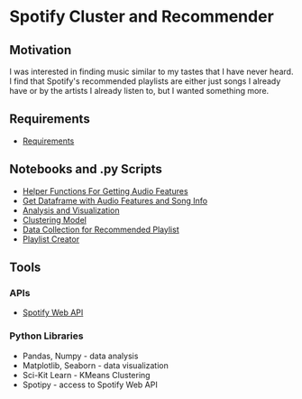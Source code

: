 # Spotify Cluster and Recommender
## Motivation
I was interested in finding music similar to my tastes that I have never heard. I find that Spotify's recommended playlists are either just songs I already have or by the artists I already listen to, but I wanted something more.
## Requirements
  * [Requirements](https://github.com/EWiliams0590/Spotify/blob/main/requirements.txt)
## Notebooks and .py Scripts
  * [Helper Functions For Getting Audio Features](https://github.com/EWiliams0590/Spotify/blob/main/DataPipelineFunctions.py)
  * [Get Dataframe with Audio Features and Song Info](https://github.com/EWiliams0590/Spotify/blob/main/GetSongDataFinal.py)
  * [Analysis and Visualization](https://github.com/EWiliams0590/Spotify/blob/main/Final%20Dataset%20and%20Basic%20EDA.ipynb)
  * [Clustering Model](https://github.com/EWiliams0590/Spotify/blob/main/Clustering%20My%20Top%20Songs%20Spotify.ipynb)
  * [Data Collection for Recommended Playlist](https://github.com/EWiliams0590/Spotify/blob/main/GetSongDataFromSearch.py)
  * [Playlist Creator](https://github.com/EWiliams0590/Spotify/blob/main/GetPlaylist.py)
## Tools
### APIs
  * [Spotify Web API](https://developer.spotify.com/documentation/web-api/)
### Python Libraries
  * Pandas, Numpy - data analysis
  * Matplotlib, Seaborn - data visualization
  * Sci-Kit Learn - KMeans Clustering
  * Spotipy - access to Spotify Web API

